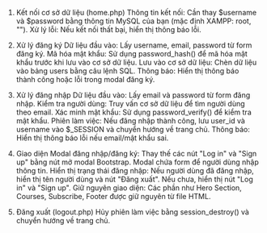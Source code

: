 1. Kết nối cơ sở dữ liệu (home.php)
Thông tin kết nối: Cần thay $username và $password bằng thông tin MySQL của bạn (mặc định XAMPP: root, "").
Xử lý lỗi: Nếu kết nối thất bại, hiển thị thông báo lỗi.

2. Xử lý đăng ký
Dữ liệu đầu vào: Lấy username, email, password từ form đăng ký.
Mã hóa mật khẩu: Sử dụng password_hash() để mã hóa mật khẩu trước khi lưu vào cơ sở dữ liệu.
Lưu vào cơ sở dữ liệu: Chèn dữ liệu vào bảng users bằng câu lệnh SQL.
Thông báo: Hiển thị thông báo thành công hoặc lỗi trong modal đăng ký.

3. Xử lý đăng nhập
Dữ liệu đầu vào: Lấy email và password từ form đăng nhập.
Kiểm tra người dùng: Truy vấn cơ sở dữ liệu để tìm người dùng theo email.
Xác minh mật khẩu: Sử dụng password_verify() để kiểm tra mật khẩu.
Phiên làm việc: Nếu đăng nhập thành công, lưu user_id và username vào $_SESSION và chuyển hướng về trang chủ.
Thông báo: Hiển thị thông báo lỗi nếu email/mật khẩu sai.

4. Giao diện
Modal đăng nhập/đăng ký: Thay thế các nút "Log in" và "Sign up" bằng nút mở modal Bootstrap. Modal chứa form để người dùng nhập thông tin.
Hiển thị trạng thái đăng nhập: Nếu người dùng đã đăng nhập, hiển thị tên người dùng và nút "Đăng xuất". Nếu chưa, hiển thị nút "Log in" và "Sign up".
Giữ nguyên giao diện: Các phần như Hero Section, Courses, Subscribe, Footer được giữ nguyên từ file HTML.

5. Đăng xuất (logout.php)
Hủy phiên làm việc bằng session_destroy() và chuyển hướng về trang chủ.
